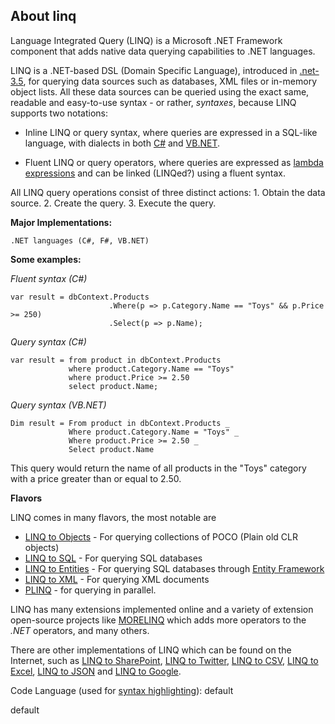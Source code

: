 ## About linq

Language Integrated Query (LINQ) is a Microsoft .NET Framework component that adds native data querying capabilities to .NET languages.

LINQ is a .NET-based DSL (Domain Specific Language), introduced in [.net-3.5](http://stackoverflow.com/questions/tagged/.net-3.5 "show questions tagged '.net-3.5'"), for querying data sources such as databases, XML files or in-memory object lists. All these data sources can be queried using the exact same, readable and easy-to-use syntax - or rather, _syntaxes_, because LINQ supports two notations:

*   Inline LINQ or query syntax, where queries are expressed in a SQL-like language, with dialects in both [C#](http://msdn.microsoft.com/en-us/library/bb397676.aspx) and [VB.NET](http://msdn.microsoft.com/en-us/library/vstudio/bb763068.aspx).

*   Fluent LINQ or query operators, where queries are expressed as [lambda expressions](http://en.wikipedia.org/wiki/Anonymous_function#C.23_lambda_expressions) and can be linked (LINQed?) using a fluent syntax.

All LINQ query operations consist of three distinct actions: 1\. Obtain the data source. 2\. Create the query. 3\. Execute the query.

**Major Implementations:**

`.NET languages (C#, F#, VB.NET)`

**Some examples:**

_Fluent syntax (C#)_

    var result = dbContext.Products
                          .Where(p => p.Category.Name == "Toys" && p.Price >= 250)
                          .Select(p => p.Name);

_Query syntax (C#)_

    var result = from product in dbContext.Products
                 where product.Category.Name == "Toys"
                 where product.Price >= 2.50
                 select product.Name;

_Query syntax (VB.NET)_

    Dim result = From product in dbContext.Products _
                 Where product.Category.Name = "Toys" _
                 Where product.Price >= 2.50 _
                 Select product.Name

This query would return the name of all products in the "Toys" category with a price greater than or equal to 2.50.

**Flavors**

LINQ comes in many flavors, the most notable are

*   [LINQ to Objects](http://stackoverflow.com/tags/linq-to-objects/info) - For querying collections of POCO (Plain old CLR objects)
*   [LINQ to SQL](http://stackoverflow.com/tags/linq-to-sql/info) - For querying SQL databases
*   [LINQ to Entities](http://stackoverflow.com/tags/linq-to-entities/info) - For querying SQL databases through [Entity Framework](http://en.wikipedia.org/wiki/ADO.NET_Entity_Framework)
*   [LINQ to XML](http://stackoverflow.com/tags/linq-to-xml/info) - For querying XML documents
*   [PLINQ](http://stackoverflow.com/tags/plinq/info) - for querying in parallel.

LINQ has many extensions implemented online and a variety of extension open-source projects like [MORELINQ](https://code.google.com/p/morelinq/) which adds more operators to the _.NET_ operators, and many others.

There are other implementations of LINQ which can be found on the Internet, such as [LINQ to SharePoint](http://linqtosharepoint.codeplex.com/), [LINQ to Twitter](http://linqtotwitter.codeplex.com/), [LINQ to CSV](http://www.codeproject.com/Articles/25133/LINQ-to-CSV-library), [LINQ to Excel](https://code.google.com/p/linqtoexcel/), [LINQ to JSON](http://james.newtonking.com/json/help/html/LINQtoJSON.htm) and [LINQ to Google](http://www.codeplex.com/glinq).

Code Language (used for [syntax highlighting](http://google-code-prettify.googlecode.com/svn/trunk/README.html)): default

  default